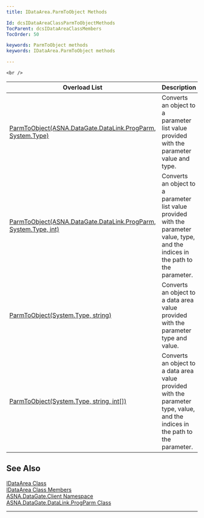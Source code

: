 ```yaml
---
title: IDataArea.ParmToObject Methods

Id: dcsIDataAreaClassParmToObjectMethods
TocParent: dcsIDataAreaClassMembers
TocOrder: 50

keywords: ParmToObject methods
keywords: IDataArea.ParmToObject methods

---
```


	<br />



| Overload List | Description |
| ---- | ---- |
| [ParmToObject(ASNA.DataGate.DataLink.ProgParm, System.Type)](idataarea-class-parm-to_object-method1.html) | Converts an object to a parameter list value provided with the parameter value and type. |
| [ParmToObject(ASNA.DataGate.DataLink.ProgParm, System.Type, int)](idataarea-class-parm-to_object-method2.html) | Converts an object to a parameter list value provided with the parameter value, type, and the indices in the path to the parameter. |
| [ParmToObject(System.Type, string)](idataarea-class-parm-to_object-method3.html) | Converts an object to a data area value provided with the parameter type and value. |
| [ParmToObject(System.Type, string, int[])](idataarea-class-parm-to_object-method4.html) | Converts an object to a data area value provided with the parameter type, value, and the indices in the path to the parameter. |



## See Also


[IDataArea Class](idataarea-class.html)
      <br />
[IDataArea Class Members](dcsIDataAreaMembers.html)
      <br />
[ASNA.DataGate.Client Namespace](datagate-client-namespace.html)
      <br />
      <a href="DCS160-F1071E27-0001DD">ASNA.DataGate.DataLink.ProgParm Class</a>

---


